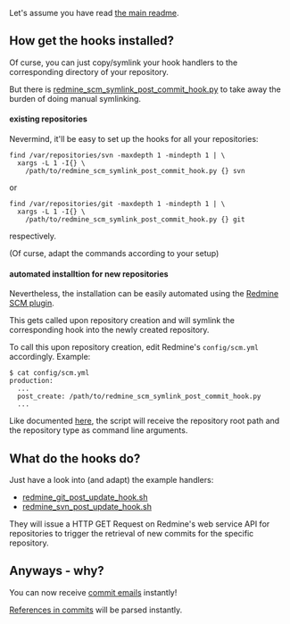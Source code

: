 Let's assume you have read [the main readme](../../..).

## How get the hooks installed?

Of curse, you can just copy/symlink your hook handlers to the corresponding directory of your repository.

But there is [redmine_scm_symlink_post_commit_hook.py](redmine_scm_symlink_post_commit_hook.py) to take away the burden of doing manual symlinking.

#### existing repositories

Nevermind, it'll be easy to set up the hooks for all your repositories:

    find /var/repositories/svn -maxdepth 1 -mindepth 1 | \
      xargs -L 1 -I{} \
        /path/to/redmine_scm_symlink_post_commit_hook.py {} svn

or

    find /var/repositories/git -maxdepth 1 -mindepth 1 | \
      xargs -L 1 -I{} \
        /path/to/redmine_scm_symlink_post_commit_hook.py {} git

        
respectively.

(Of curse, adapt the commands according to your setup)

#### automated installtion for new repositories

Nevertheless, the installation can be easily automated using the [Redmine SCM plugin](http://www.redmine.org/plugins/redmine_scm).

This gets called upon repository creation and will symlink the corresponding hook into the newly created repository.

To call this upon repository creation, edit Redmine's `config/scm.yml` accordingly. Example:

    $ cat config/scm.yml 
    production:
      ...
      post_create: /path/to/redmine_scm_symlink_post_commit_hook.py
      ...

Like documented [here](http://projects.andriylesyuk.com/projects/scm-creator/wiki/Scripts#Arguments), the script will receive the repository root path and the repository type as command line arguments.

## What do the hooks do?

Just have a look into (and adapt) the example handlers:
* [redmine_git_post_update_hook.sh](redmine_git_post_update_hook.sh)
* [redmine_svn_post_update_hook.sh](redmine_svn_post_update_hook.sh)

They will issue a HTTP GET Request on Redmine's web service API for repositories to trigger the retrieval of new commits for the specific repository.

## Anyways - why?

You can now receive [commit emails](http://www.redmine.org/plugins/redmine_diff_email-2014) instantly!

[References in commits](http://www.redmine.org/projects/redmine/wiki/RedmineSettings#Referencing-issues-in-commit-messages) will be parsed instantly.
